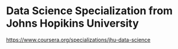 # Data Science Specialization from Johns Hopikins University 

https://www.coursera.org/specializations/jhu-data-science
